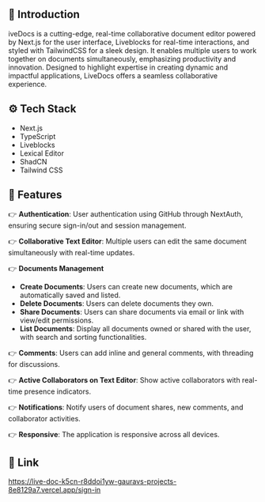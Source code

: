 <div align="center">
 
</div>

## <a name="Introduction"> 🤖 Introduction</a>
iveDocs is a cutting-edge, real-time collaborative document editor powered by Next.js for the user interface, Liveblocks for real-time interactions, and styled with TailwindCSS for a sleek design. It enables multiple users to work together on documents simultaneously, emphasizing productivity and innovation. Designed to highlight expertise in creating dynamic and impactful applications, LiveDocs offers a seamless collaborative experience.
## <a name="tech-stack">⚙️ Tech Stack</a>

- Next.js
- TypeScript
- Liveblocks
- Lexical Editor
- ShadCN
- Tailwind CSS

## <a name="features">🔋 Features</a>

👉 **Authentication**: User authentication using GitHub through NextAuth, ensuring secure sign-in/out and session management.

👉 **Collaborative Text Editor**: Multiple users can edit the same document simultaneously with real-time updates.

👉 **Documents Management**
   - **Create Documents**: Users can create new documents, which are automatically saved and listed.
   - **Delete Documents**: Users can delete documents they own.
   - **Share Documents**: Users can share documents via email or link with view/edit permissions.
   - **List Documents**: Display all documents owned or shared with the user, with search and sorting functionalities.

👉 **Comments**: Users can add inline and general comments, with threading for discussions.

👉 **Active Collaborators on Text Editor**: Show active collaborators with real-time presence indicators.

👉 **Notifications**: Notify users of document shares, new comments, and collaborator activities.

👉 **Responsive**: The application is responsive across all devices.

## <a name="Link">🔗 Link</a>
https://live-doc-k5cn-r8ddoi1yw-gauravs-projects-8e8129a7.vercel.app/sign-in




